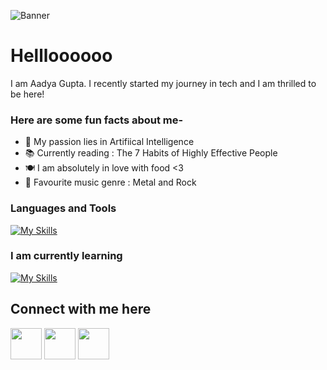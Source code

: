 ![Banner](https://github.com/user-attachments/assets/20433ef4-c2f9-43c4-8718-f2d562e280b5)
# Hellloooooo
I am Aadya Gupta.
I recently started my journey in tech and I am thrilled to be here! 

### Here are some fun facts about me-
- 🍄 My passion lies in Artifiical Intelligence
- 📚 Currently reading : The 7 Habits of Highly Effective People
- 🍽️ I am absolutely in love with food <3
- 🎵 Favourite music genre : Metal and Rock

### Languages and Tools
[![My Skills](https://skillicons.dev/icons?i=py,c,matlab,github,anaconda,autocad)](https://skillicons.dev)

### I am currently learning
[![My Skills](https://skillicons.dev/icons?i=cpp,pytorch,tensorflow,opencv)](https://skillicons.dev)

## Connect with me here
<p align = "left">
<a href = "https://www.linkedin.com/in/aadya-gupta-cs/" target = "blank"><img align = "centre" src="https://github.com/user-attachments/assets/57318f21-27f9-4830-ada4-19309e5fcdfc" title = "LinkedIn" alt = "" height = 50></a>
<a href= "aadya.gupta2005@gmail.com" target="blank"><img align = "centre" src = "https://github.com/user-attachments/assets/6c21a5ff-f22b-4fa8-b517-4dba1a87d3f8" title = "mail" alt = "" height = 50></a>
<a href = "https://x.com/aadya_codes" target = "blank"><img align = "centre" src = "https://cdn-icons-png.flaticon.com/128/5968/5968830.png" titel = "X" alt = "" height = 50></a>



